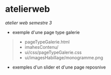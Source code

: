 # atelierweb

*atelier web semestre 3*
- exemple d'une page type galerie
> - pageTypeGalerie.html
> - imahesContenu/
> - ui/css/pageTypeGalerie.css
> - ui/imagesHabillage/monogramme.png
- exemples d'un slider et d'une page reposnive
